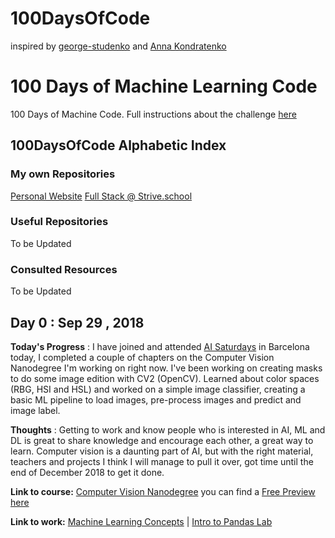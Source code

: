 # 100DaysOfCode
inspired by [george-studenko](https://github.com/george-studenko/100_Days_of_ML_Code) and [Anna Kondratenko](https://github.com/annkon22)

# 100 Days of Machine Learning Code

100 Days of Machine Code. Full instructions about the challenge [here](https://github.com/jcllobet/100DaysOfCode/blob/main/Instructions_100DaysOfCode.MD)

## 100DaysOfCode Alphabetic Index
  
### My own Repositories
[Personal Website](https://github.com/jcllobet/personal_website)
[Full Stack @ Strive.school](https://github.com/jcllobet/FS_Strive_school)

### Useful Repositories  
To be Updated

### Consulted Resources 
To be Updated

## Day 0 : Sep 29 , 2018
 
**Today's Progress** : I have joined and attended [AI Saturdays](https://nurture.ai/ai-saturdays) in Barcelona today, I completed a couple of chapters on the Computer Vision Nanodegree I'm working on right now. I've been working on creating masks to do some image edition with CV2 (OpenCV). Learned about color spaces (RBG, HSI and HSL) and worked on a simple image classifier, creating a basic ML pipeline to load images, pre-process images and predict and image label.  

**Thoughts** : Getting to work and know people who is interested in AI, ML and DL is great to share knowledge and encourage each other, a great way to learn. Computer vision is a daunting part of AI, but with the right material, teachers and projects I think I will manage to pull it over, got time until the end of December 2018 to get it done.

**Link to course:** [Computer Vision Nanodegree](https://eu.udacity.com/course/computer-vision-nanodegree--nd891) you can find a [Free Preview here](https://www2.udacity.com/course/ud891-preview)

**Link to work:** [Machine Learning Concepts](content/Machine-learning-concepts.md) | [Intro to Pandas Lab](code/Intro_to_pandas.ipynb)

